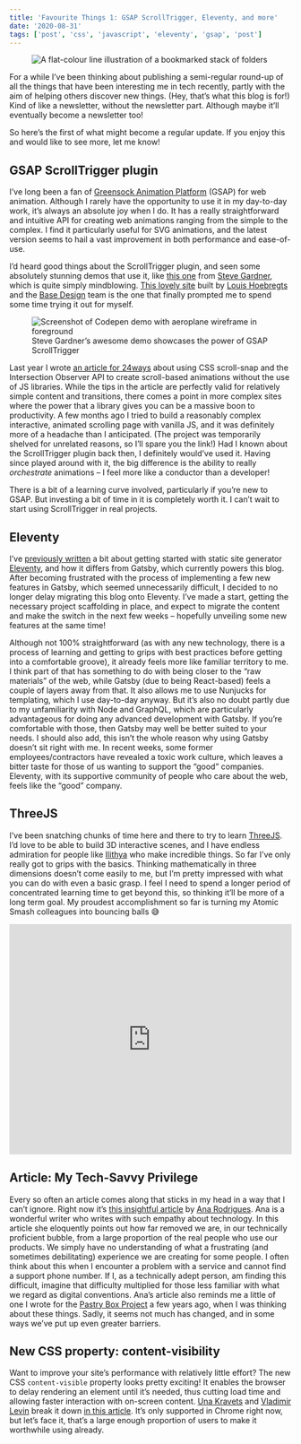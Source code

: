 ```yaml
---
title: 'Favourite Things 1: GSAP ScrollTrigger, Eleventy, and more'
date: '2020-08-31'
tags: ['post', 'css', 'javascript', 'eleventy', 'gsap', 'post']
---
```


<figure>
  <img src="/favourite-things.svg" alt="A flat-colour line illustration of a bookmarked stack of folders">
</figure>

For a while I’ve been thinking about publishing a semi-regular round-up of all the things that have been interesting me in tech recently, partly with the aim of helping others discover new things. (Hey, that’s what this blog is for!) Kind of like a newsletter, without the newsletter part. Although maybe it’ll eventually become a newsletter too!

So here’s the first of what might become a regular update. If you enjoy this and would like to see more, let me know!

## GSAP ScrollTrigger plugin

I’ve long been a fan of [Greensock Animation Platform](https://greensock.com/) (GSAP) for web animation. Although I rarely have the opportunity to use it in my day-to-day work, it’s always an absolute joy when I do. It has a really straightforward and intuitive API for creating web animations ranging from the simple to the complex. I find it particularly useful for SVG animations, and the latest version seems to hail a vast improvement in both performance and ease-of-use.

I’d heard good things about the ScrollTrigger plugin, and seen some absolutely stunning demos that use it, like [this one](https://codepen.io/ste-vg/full/GRooLza) from [Steve Gardner](https://twitter.com/steeevg), which is quite simply mindblowing. [This lovely site](https://www.una-europa.eu/) built by [Louis Hoebregts](https://twitter.com/Mamboleoo) and the [Base Design](https://twitter.com/Base_Design) team is the one that finally prompted me to spend some time trying it out for myself.

<figure>
  <img src="/favourite-things-01.jpg" alt="Screenshot of Codepen demo with aeroplane wireframe in foreground">
  <figcaption>Steve Gardner’s awesome demo showcases the power of GSAP ScrollTrigger</figcaption>
</figure>

Last year I wrote [an article for 24ways](https://24ways.org/2019/beautiful-scrolling-experiences-without-libraries/) about using CSS scroll-snap and the Intersection Observer API to create scroll-based animations without the use of JS libraries. While the tips in the article are perfectly valid for relatively simple content and transitions, there comes a point in more complex sites where the power that a library gives you can be a massive boon to productivity. A few months ago I tried to build a reasonably complex interactive, animated scrolling page with vanilla JS, and it was definitely more of a headache than I anticipated. (The project was temporarily shelved for unrelated reasons, so I’ll spare you the link!) Had I known about the ScrollTrigger plugin back then, I definitely would’ve used it. Having since played around with it, the big difference is the ability to really _orchestrate_ animations – I feel more like a conductor than a developer!

There is a bit of a learning curve involved, particularly if you’re new to GSAP. But investing a bit of time in it is completely worth it. I can’t wait to start using ScrollTrigger in real projects.

## Eleventy

I’ve [previously written](/from-gatsby-to-eleventy/) a bit about getting started with static site generator [Eleventy](https://www.11ty.dev/), and how it differs from Gatsby, which currently powers this blog. After becoming frustrated with the process of implementing a few new features in Gatsby, which seemed unnecessarily difficult, I decided to no longer delay migrating this blog onto Eleventy. I’ve made a start, getting the necessary project scaffolding in place, and expect to migrate the content and make the switch in the next few weeks – hopefully unveiling some new features at the same time!

Although not 100% straightforward (as with any new technology, there is a process of learning and getting to grips with best practices before getting into a comfortable groove), it already feels more like familiar territory to me. I think part of that has something to do with being closer to the “raw materials” of the web, while Gatsby (due to being React-based) feels a couple of layers away from that. It also allows me to use Nunjucks for templating, which I use day-to-day anyway. But it’s also no doubt partly due to my unfamiliarity with Node and GraphQL, which are particularly advantageous for doing any advanced development with Gatsby. If you’re comfortable with those, then Gatsby may well be better suited to your needs. I should also add, this isn’t the whole reason why using Gatsby doesn’t sit right with me. In recent weeks, some former employees/contractors have revealed a toxic work culture, which leaves a bitter taste for those of us wanting to support the “good” companies. Eleventy, with its supportive community of people who care about the web, feels like the “good” company.

## ThreeJS

I’ve been snatching chunks of time here and there to try to learn [ThreeJS](https://threejs.org/). I’d love to be able to build 3D interactive scenes, and I have endless admiration for people like [Ilithya](https://www.ilithya.rocks/) who make incredible things. So far I’ve only really got to grips with the basics. Thinking mathematically in three dimensions doesn’t come easily to me, but I’m pretty impressed with what you can do with even a basic grasp. I feel I need to spend a longer period of concentrated learning time to get beyond this, so thinking it’ll be more of a long term goal. My proudest accomplishment so far is turning my Atomic Smash colleagues into bouncing balls 😅

<iframe height="411" style="width: 100%;" scrolling="no" title="ThreeJS Atomic Smash team" src="https://codepen.io/michellebarker/embed/oNxNKRE?height=411&theme-id=dark&default-tab=result" frameborder="no" loading="lazy" allowtransparency="true" allowfullscreen="true">
  See the Pen <a href='https://codepen.io/michellebarker/pen/oNxNKRE'>ThreeJS Atomic Smash team</a> by Michelle Barker
  (<a href='https://codepen.io/michellebarker'>@michellebarker</a>) on <a href='https://codepen.io'>CodePen</a>.
</iframe>

## Article: My Tech-Savvy Privilege

Every so often an article comes along that sticks in my head in a way that I can’t ignore. Right now it’s [this insightful article](https://ohhelloana.blog/my-tech-savvy-privilege/) by [Ana Rodrigues](https://twitter.com/ohhelloana). Ana is a wonderful writer who writes with such empathy about technology. In this article she eloquently points out how far removed we are, in our technically proficient bubble, from a large proportion of the real people who use our products. We simply have no understanding of what a frustrating (and sometimes debilitating) experience we are creating for some people. I often think about this when I encounter a problem with a service and cannot find a support phone number. If I, as a technically adept person, am finding this difficult, imagine that difficulty multiplied for those less familiar with what we regard as digital conventions. Ana’s article also reminds me a little of one I wrote for the [Pastry Box Project](https://the-pastry-box-project.net/michelle-barker/2015-march-4) a few years ago, when I was thinking about these things. Sadly, it seems not much has changed, and in some ways we’ve put up even greater barriers.

## New CSS property: content-visibility

Want to improve your site’s performance with relatively little effort? The new CSS `content-visible` property looks pretty exciting! It enables the browser to delay rendering an element until it’s needed, thus cutting load time and allowing faster interaction with on-screen content. [Una Kravets](https://twitter.com/una) and [Vladimir Levin](https://web.dev/authors/vladimirlevin/) break it down [in this article](https://web.dev/content-visibility/). It’s only supported in Chrome right now, but let’s face it, that’s a large enough proportion of users to make it worthwhile using already.
